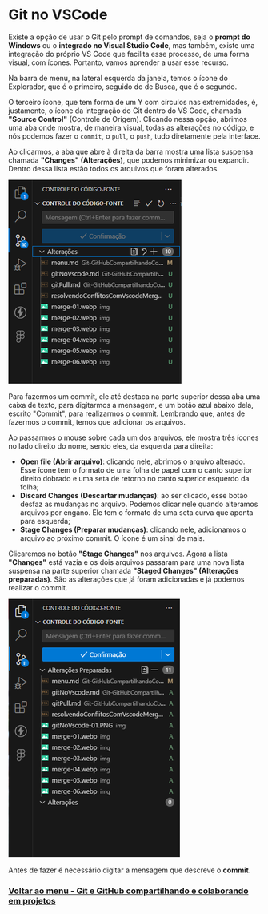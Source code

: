 # Git no VSCode

Existe a opção de usar o Git pelo prompt de comandos, seja o **prompt do Windows** ou o **integrado no Visual Studio Code**, mas também, existe uma integração do próprio VS Code que facilita esse processo, de uma forma visual, com ícones. Portanto, vamos aprender a usar esse recurso.

Na barra de menu, na lateral esquerda da janela, temos o ícone do Explorador, que é o primeiro, seguido do de Busca, que é o segundo.

O terceiro ícone, que tem forma de um Y com círculos nas extremidades, é, justamente, o ícone da integração do Git dentro do VS Code, chamada **"Source Control"** (Controle de Origem). Clicando nessa opção, abrimos uma aba onde mostra, de maneira visual, todas as alterações no código, e nós podemos fazer o `commit`, o `pull`, o `push`, tudo diretamente pela interface.

Ao clicarmos, a aba que abre à direita da barra mostra uma lista suspensa chamada **"Changes" (Alterações)**, que podemos minimizar ou expandir. Dentro dessa lista estão todos os arquivos que foram alterados.

<img src="../../img/gitNoVscode-01.PNG">

Para fazermos um commit, ele até destaca na parte superior dessa aba uma caixa de texto, para digitarmos a mensagem, e um botão azul abaixo dela, escrito "Commit", para realizarmos o commit. Lembrando que, antes de fazermos o commit, temos que adicionar os arquivos.

Ao passarmos o mouse sobre cada um dos arquivos, ele mostra três ícones no lado direito do nome, sendo eles, da esquerda para direita:

- **Open file (Abrir arquivo)**: clicando nele, abrimos o arquivo alterado. Esse ícone tem o formato de uma folha de papel com o canto superior direito dobrado e uma seta de retorno no canto superior esquerdo da folha;
- **Discard Changes (Descartar mudanças)**: ao ser clicado, esse botão desfaz as mudanças no arquivo. Podemos clicar nele quando alteramos arquivos por engano. Ele tem o formato de uma seta curva que aponta para esquerda;
- **Stage Changes (Preparar mudanças)**: clicando nele, adicionamos o arquivo ao próximo commit. O ícone é um sinal de mais.

Clicaremos no botão **"Stage Changes"** nos  arquivos. Agora a lista **"Changes"** está vazia e os dois arquivos passaram para uma nova lista suspensa na parte superior chamada **"Staged Changes" (Alterações preparadas)**. São as alterações que já foram adicionadas e já podemos realizar o commit. 

<img src="../../img/gitNoVscode-02.PNG">

Antes de fazer é necessário digitar a mensagem que descreve o **commit**.


### [Voltar ao menu - Git e GitHub compartilhando e colaborando em projetos](../menu.md)